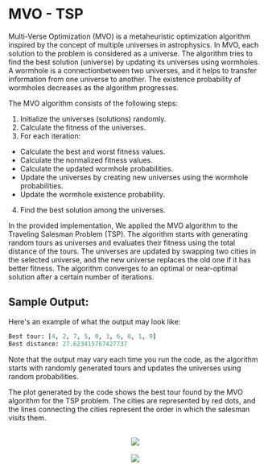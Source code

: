 # MVO - TSP

Multi-Verse Optimization (MVO) is a metaheuristic optimization algorithm inspired by the concept of multiple universes in astrophysics. In MVO, each solution to the problem is considered as a universe. The algorithm tries to find the best solution (universe) by updating its universes using wormholes. A wormhole is a connectionbetween two universes, and it helps to transfer information from one universe to another. The existence probability of wormholes decreases as the algorithm progresses.

The MVO algorithm consists of the following steps:

1. Initialize the universes (solutions) randomly.
2. Calculate the fitness of the universes.
3. For each iteration:
* Calculate the best and worst fitness values.
* Calculate the normalized fitness values.
* Calculate the updated wormhole probabilities.
* Update the universes by creating new universes using the wormhole probabilities.
* Update the wormhole existence probability.
4. Find the best solution among the universes.

In the provided implementation, We applied the MVO algorithm to the Traveling Salesman Problem (TSP). The algorithm starts with generating random tours as universes and evaluates their fitness using the total distance of the tours. The universes are updated by swapping two cities in the selected universe, and the new universe replaces the old one if it has better fitness. The algorithm converges to an optimal or near-optimal solution after a certain number of iterations.

## Sample Output:

Here's an example of what the output may look like:

```python
Best tour: [4, 2, 7, 5, 0, 3, 6, 8, 1, 9]
Best distance: 27.623415767427737
```

Note that the output may vary each time you run the code, as the algorithm starts with randomly generated tours and updates the universes using random probabilities.

The plot generated by the code shows the best tour found by the MVO algorithm for the TSP problem. The cities are represented by red dots, and the lines connecting the cities represent the order in which the salesman visits them.
<br/><br/>

<p align="center">
  <img src="https://github.com/haxhex/MVO-TSP/assets/99765893/06841560-69eb-4a3c-80f7-6da0a5d2561c"/>
  <br/><br/>
  <img src="https://github.com/haxhex/MVO-TSP/assets/99765893/22e580ca-7498-4278-bce8-0556949b67a8"/>

</p>

